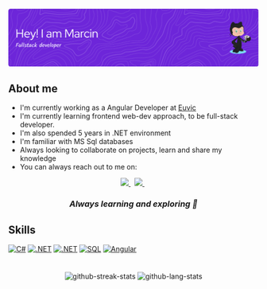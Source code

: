 ![Header](./github-header-image.png)

## About me
- I'm currently working as a Angular Developer at [Euvic](https://www.euvic.com/)
- I'm currently learning frontend web-dev approach, to be full-stack developer.
- I'm also spended 5 years in .NET environment 
- I'm familiar with MS Sql databases
- Always looking to collaborate on projects, learn and share my knowledge
- You can always reach out to me on:

<p align="center">
<a href="https://mail.google.com/mail/u/0/?fs=1&tf=cm&source=mailto&to=marcin_marcinkowski@icloud.com">
   <img src="https://img.shields.io/badge/Mail-D14836?style=for-the-badge&logo=gmail&logoColor=white">
</a>
&nbsp;
<a href="https://www.linkedin.com/in/marcin-marcinkowski-95634ab5/">
   <img src="https://img.shields.io/badge/LinkedIn-0077B5?style=for-the-badge&logo=linkedin&logoColor=white">
</a>
&nbsp;
</p>

<h3 align="center"><em> Always learning and exploring 🙌 </em></h3>

## Skills
<p align="center">
  
<a href="#"><img alt="C#" src="https://img.shields.io/badge/CSharp-404D59?style=for-the-badge&logo=csharp&logoColor=white"></a>
<a href="#"><img alt=".NET" src="https://img.shields.io/badge/.Net-3880FF?style=for-the-badge&logo=.NET&logoColor=white"></a>
<a href="#"><img alt=".NET" src="https://img.shields.io/badge/WPF-217346?style=for-the-badge&logo=Microsoft&logoColor=white"></a>
<a href="#"><img alt="SQL" src="https://img.shields.io/badge/MSSQL-CC2927?style=for-the-badge&logo=Microsoft SQL Server&logoColor=white"></a>
<a href="#"><img alt="Angular" src="https://img.shields.io/badge/Angular-DD0031?style=for-the-badge&logo=angular&logoColor=white"></a>
</p>
<p align="center">
    <img src="http://github-readme-streak-stats.herokuapp.com?user=Daxter44&theme=dark" alt="github-streak-stats"/>
    <img style="padding-top: 24px" src="https://github-readme-stats.vercel.app/api/top-langs/?username=daxter44&&exclude_repo=Kurs-Ml&langs_count=8&layout=compact&theme=dark&count_private=true" alt="github-lang-stats" />
</p>

